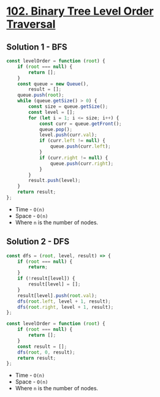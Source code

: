 # [102. Binary Tree Level Order Traversal](https://leetcode.com/problems/binary-tree-level-order-traversal/)

## Solution 1 - BFS

```js
const levelOrder = function (root) {
    if (root === null) {
        return [];
    }
    const queue = new Queue(),
        result = [];
    queue.push(root);
    while (queue.getSize() > 0) {
        const size = queue.getSize();
        const level = [];
        for (let i = 1; i <= size; i++) {
            const curr = queue.getFront();
            queue.pop();
            level.push(curr.val);
            if (curr.left != null) {
                queue.push(curr.left);
            }
            if (curr.right != null) {
                queue.push(curr.right);
            }
        }
        result.push(level);
    }
    return result;
};
```

-   Time - `O(n)`
-   Space - `O(n)`
-   Where `n` is the number of nodes.

## Solution 2 - DFS

```js
const dfs = (root, level, result) => {
    if (root === null) {
        return;
    }
    if (!result[level]) {
        result[level] = [];
    }
    result[level].push(root.val);
    dfs(root.left, level + 1, result);
    dfs(root.right, level + 1, result);
};

const levelOrder = function (root) {
    if (root === null) {
        return [];
    }
    const result = [];
    dfs(root, 0, result);
    return result;
};
```

-   Time - `O(n)`
-   Space - `O(n)`
-   Where `n` is the number of nodes.
